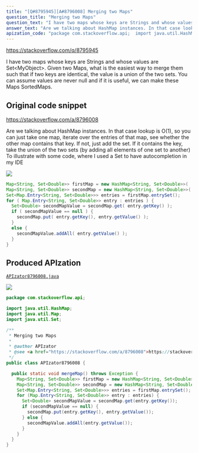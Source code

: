 ```yaml
---
title: "[Q#8795945][A#8796008] Merging two Maps"
question_title: "Merging two Maps"
question_text: "I have two maps whose keys are Strings and whose values are Set<MyObject>. Given two Maps, what is the easiest way to merge them such that if two keys are identical, the value is a union of the two sets.  You can assume values are never null and if it is useful, we can make these Maps SortedMaps."
answer_text: "Are we talking about HashMap instances. In that case lookup is O(1), so you can just take one map, iterate over the entries of that map, see whether the other map contains that key. If not, just add the set. If it contains the key, take the union of the two sets (by adding all elements of one set to another) To illustrate with some code, where I used a Set to have autocompletion in my IDE"
apization_code: "package com.stackoverflow.api;  import java.util.HashMap; import java.util.Map; import java.util.Set;  /**  * Merging two Maps  *  * @author APIzator  * @see <a href=\"https://stackoverflow.com/a/8796008\">https://stackoverflow.com/a/8796008</a>  */ public class APIzator8796008 {    public static void mergeMap() throws Exception {     Map<String, Set<Double>> firstMap = new HashMap<String, Set<Double>>();     Map<String, Set<Double>> secondMap = new HashMap<String, Set<Double>>();     Set<Map.Entry<String, Set<Double>>> entries = firstMap.entrySet();     for (Map.Entry<String, Set<Double>> entry : entries) {       Set<Double> secondMapValue = secondMap.get(entry.getKey());       if (secondMapValue == null) {         secondMap.put(entry.getKey(), entry.getValue());       } else {         secondMapValue.addAll(entry.getValue());       }     }   } }"
---
```


https://stackoverflow.com/q/8795945

I have two maps whose keys are Strings and whose values are Set&lt;MyObject&gt;. Given two Maps, what is the easiest way to merge them such that if two keys are identical, the value is a union of the two sets.  You can assume values are never null and if it is useful, we can make these Maps SortedMaps.



## Original code snippet

https://stackoverflow.com/a/8796008

Are we talking about HashMap instances. In that case lookup is O(1), so you can just take one map, iterate over the entries of that map, see whether the other map contains that key. If not, just add the set. If it contains the key, take the union of the two sets (by adding all elements of one set to another)
To illustrate with some code, where I used a Set to have autocompletion in my IDE

<div class="code-logo"><img src="/stackoverflow.png" /></div>

```java
Map<String, Set<Double>> firstMap = new HashMap<String, Set<Double>>(  );
Map<String, Set<Double>> secondMap = new HashMap<String, Set<Double>>(  );
Set<Map.Entry<String, Set<Double>>> entries = firstMap.entrySet();
for ( Map.Entry<String, Set<Double>> entry : entries ) {
  Set<Double> secondMapValue = secondMap.get( entry.getKey() );
  if ( secondMapValue == null ) {
    secondMap.put( entry.getKey(), entry.getValue() );
  }
  else {
    secondMapValue.addAll( entry.getValue() );
  }
}
```

## Produced APIzation

[`APIzator8796008.java`](https://github.com/pasqualesalza/apization-temp/raw/main/data/search/APIzator8796008.java)

<div class="code-logo"><img src="/apizator.png" /></div>

```java
package com.stackoverflow.api;

import java.util.HashMap;
import java.util.Map;
import java.util.Set;

/**
 * Merging two Maps
 *
 * @author APIzator
 * @see <a href="https://stackoverflow.com/a/8796008">https://stackoverflow.com/a/8796008</a>
 */
public class APIzator8796008 {

  public static void mergeMap() throws Exception {
    Map<String, Set<Double>> firstMap = new HashMap<String, Set<Double>>();
    Map<String, Set<Double>> secondMap = new HashMap<String, Set<Double>>();
    Set<Map.Entry<String, Set<Double>>> entries = firstMap.entrySet();
    for (Map.Entry<String, Set<Double>> entry : entries) {
      Set<Double> secondMapValue = secondMap.get(entry.getKey());
      if (secondMapValue == null) {
        secondMap.put(entry.getKey(), entry.getValue());
      } else {
        secondMapValue.addAll(entry.getValue());
      }
    }
  }
}

```
